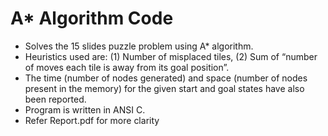 # A* Algorithm Code
- Solves the 15 slides puzzle problem using A* algorithm.
- Heuristics used are:  (1) Number of misplaced tiles, (2) Sum of “number of moves each tile is away from its goal position”. 
- The time (number of nodes generated) and space (number of nodes present in the memory) for the given start and goal states have also been reported.
- Program is written in ANSI C. 
- Refer Report.pdf for more clarity
